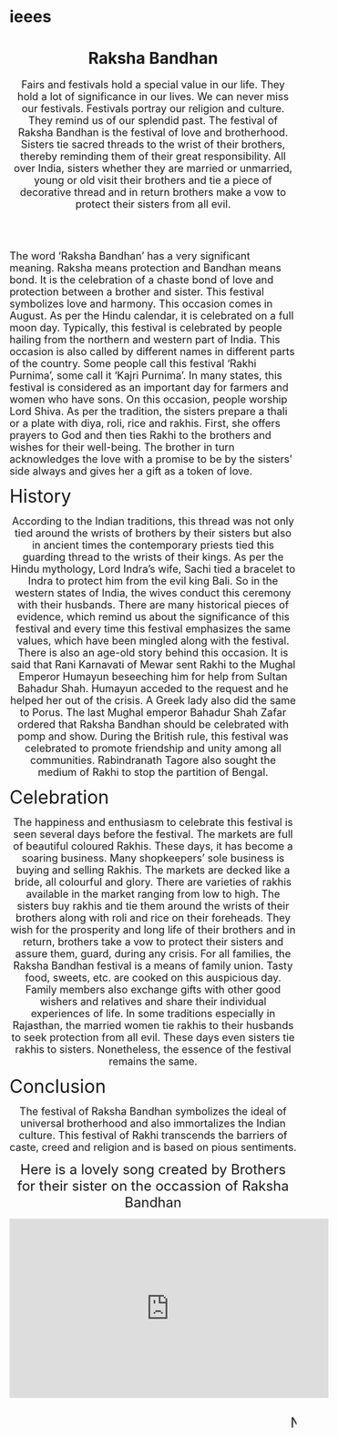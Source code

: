 # ieees
<!DOCTYPE html>
<html lang="en">
<head>
	<title>Raksha Bandhan</title>
	<style>
	body
	{
	background-image:url("https://www.nicepng.com/png/full/776-7766234_download-happy-raksha-bandhan-background.png");
	}
	</style>
</head>
<script>  alert("Welcome to this Web page "); </script>
<body> <center> <h1>Raksha Bandhan</h1> </center>

<p align="center"> <font size="4" >Fairs and festivals hold a special value in our life. They hold a lot of significance in our lives. We can never miss our festivals. Festivals portray our religion and culture. They remind us of our splendid past. The festival of Raksha Bandhan is the festival of love and brotherhood. Sisters tie sacred threads to the wrist of their brothers, thereby reminding them of their great responsibility. All over India, sisters whether they are married or unmarried, young or old visit their brothers and tie a piece of decorative thread and in return brothers make a vow to protect their sisters from all evil. 

</br></br>

The word ‘Raksha Bandhan’ has a very significant meaning. Raksha means protection and Bandhan means bond. It is the celebration of a chaste bond of love and protection between a brother and sister. This festival symbolizes love and harmony. This occasion comes in August. As per the Hindu calendar, it is celebrated on a full moon day. Typically, this festival is celebrated by people hailing from the northern and western part of India. This occasion is also called by different names in different parts of the country. Some people call this festival ‘Rakhi Purnima’, some call it ‘Kajri Purnima’.  In many states, this festival is considered as an important day for farmers and women who have sons. On this occasion, people worship Lord Shiva. As per the tradition, the sisters prepare a thali or a plate with diya, roli, rice and rakhis. First, she offers prayers to God and then ties Rakhi to the brothers and wishes for their well-being. The brother in turn acknowledges the love with a promise to be by the sisters’ side always and gives her a gift as a token of love. </font>
</p>
<font size="6">History</font> </br>
<p align="center"> 
<font size="4" >
According to the Indian traditions, this thread was not only tied around the wrists of brothers by their sisters but also in ancient times the contemporary priests tied this guarding thread to the wrists of their kings. As per the Hindu mythology, Lord Indra’s wife, Sachi tied a bracelet to Indra to protect him from the evil king Bali. So in the western states of India, the wives conduct this ceremony with their husbands. There are many historical pieces of evidence, which remind us about the significance of this festival and every time this festival emphasizes the same values, which have been mingled along with the festival. There is also an age-old story behind this occasion. It is said that Rani Karnavati of Mewar sent Rakhi to the Mughal Emperor Humayun beseeching him for help from Sultan Bahadur Shah. Humayun acceded to the request and he helped her out of the crisis. A Greek lady also did the same to Porus. The last Mughal emperor Bahadur Shah Zafar ordered that Raksha Bandhan should be celebrated with pomp and show. During the British rule, this festival was celebrated to promote friendship and unity among all communities. Rabindranath Tagore also sought the medium of Rakhi to stop the partition of Bengal. 
</font></p>
<font size="6">Celebration</font> </br>
<p align="center"> 
<font size="4" >
The happiness and enthusiasm to celebrate this festival is seen several days before the festival. The markets are full of beautiful coloured Rakhis. These days, it has become a soaring business. Many shopkeepers’ sole business is buying and selling Rakhis. The markets are decked like a bride, all colourful and glory. There are varieties of rakhis available in the market ranging from low to high. The sisters buy rakhis and tie them around the wrists of their brothers along with roli and rice on their foreheads. They wish for the prosperity and long life of their brothers and in return, brothers take a vow to protect their sisters and assure them, guard, during any crisis. For all families, the Raksha Bandhan festival is a means of family union. Tasty food, sweets, etc. are cooked on this auspicious day. Family members also exchange gifts with other good wishers and relatives and share their individual experiences of life. In some traditions especially in Rajasthan, the married women tie rakhis to their husbands to seek protection from all evil. These days even sisters tie rakhis to sisters. Nonetheless, the essence of the festival remains the same. 
</font></p>
<font size="6">Conclusion</font> <br>
<p align="center"> 
<font size="4" >
The festival of Raksha Bandhan symbolizes the ideal of universal brotherhood and also immortalizes the Indian culture. This festival of Rakhi transcends the barriers of caste, creed and religion and is based on pious sentiments. 
</font></p>
<p align="center"><font size="5">Here is a lovely song created by Brothers for their sister on the occassion of Raksha Bandhan</p>
<center>	<iframe width="560" height="315" src="https://www.youtube.com/embed/u2lQ7YG8cGQ" title="YouTube video player" frameborder="0" allow="accelerometer; autoplay; clipboard-write; encrypted-media; gyroscope; picture-in-picture" allowfullscreen></iframe> </center>
</br>
<marquee>New Contents and features coming soon!

</body>
</html>
